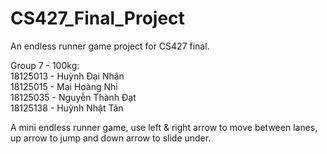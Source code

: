 # CS427_Final_Project
An endless runner game project for CS427 final.  

Group 7 - 100kg:  
18125013 - Huỳnh Đại Nhân  
18125015 - Mai Hoàng Nhi  
18125035 - Nguyễn Thành Đạt  
18125138 - Huỳnh Nhật Tân  

A mini endless runner game, use left & right arrow to move between lanes, up arrow to jump and down arrow to slide under.
